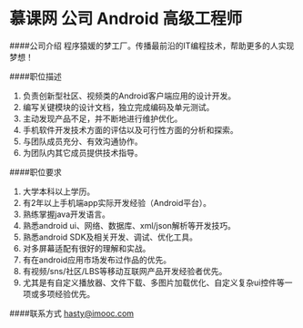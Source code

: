 慕课网 公司 Android 高级工程师
==========

####公司介绍
程序猿媛的梦工厂。传播最前沿的IT编程技术，帮助更多的人实现梦想！ 

####职位描述
1. 负责创新型社区、视频类的Android客户端应用的设计开发。
2. 编写关键模块的设计文档，独立完成编码及单元测试。
3. 主动发现产品不足，并不断地进行维护优化。
4. 手机软件开发技术方面的评估以及可行性方面的分析和探索。
5. 与团队成员充分、有效沟通协作。
6. 为团队内其它成员提供技术指导。

####职位要求 
1. 大学本科以上学历。
2. 有2年以上手机端app实际开发经验（Android平台）。
3. 熟练掌握java开发语言。
4. 熟悉android ui、网络、数据库、xml/json解析等开发技巧。
5. 熟悉android SDK及相关开发、调试、优化工具。
6. 对多屏幕适配有很好的理解和实战。
7. 有在android应用市场发布过作品的优先。
8. 有视频/sns/社区/LBS等移动互联网产品开发经验者优先。
9. 尤其是有自定义播放器、文件下载、多图片加载优化、自定义复杂ui控件等一项或多项经验优先。

####联系方式
[hasty@imooc.com](mailto:hasty@imooc.com)

